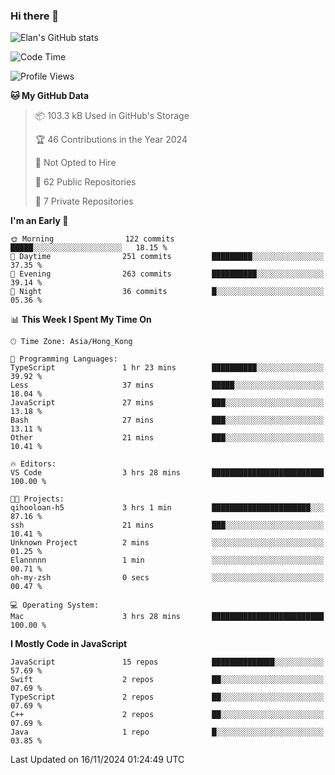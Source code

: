 ### Hi there 👋

![Elan's GitHub stats](https://github-readme-stats.vercel.app/api?username=elaninhust&rank_icon=github)

<!--START_SECTION:waka-->
![Code Time](http://img.shields.io/badge/Code%20Time-489%20hrs%2039%20mins-blue)

![Profile Views](http://img.shields.io/badge/Profile%20Views-0-blue)

**🐱 My GitHub Data** 

> 📦 103.3 kB Used in GitHub's Storage 
 > 
> 🏆 46 Contributions in the Year 2024
 > 
> 🚫 Not Opted to Hire
 > 
> 📜 62 Public Repositories 
 > 
> 🔑 7 Private Repositories 
 > 
**I'm an Early 🐤** 

```text
🌞 Morning                122 commits         █████░░░░░░░░░░░░░░░░░░░░   18.15 % 
🌆 Daytime                251 commits         █████████░░░░░░░░░░░░░░░░   37.35 % 
🌃 Evening                263 commits         ██████████░░░░░░░░░░░░░░░   39.14 % 
🌙 Night                  36 commits          █░░░░░░░░░░░░░░░░░░░░░░░░   05.36 % 
```


📊 **This Week I Spent My Time On** 

```text
🕑︎ Time Zone: Asia/Hong_Kong

💬 Programming Languages: 
TypeScript               1 hr 23 mins        ██████████░░░░░░░░░░░░░░░   39.92 % 
Less                     37 mins             █████░░░░░░░░░░░░░░░░░░░░   18.04 % 
JavaScript               27 mins             ███░░░░░░░░░░░░░░░░░░░░░░   13.18 % 
Bash                     27 mins             ███░░░░░░░░░░░░░░░░░░░░░░   13.11 % 
Other                    21 mins             ███░░░░░░░░░░░░░░░░░░░░░░   10.41 % 

🔥 Editors: 
VS Code                  3 hrs 28 mins       █████████████████████████   100.00 % 

🐱‍💻 Projects: 
qihooloan-h5             3 hrs 1 min         ██████████████████████░░░   87.16 % 
ssh                      21 mins             ███░░░░░░░░░░░░░░░░░░░░░░   10.41 % 
Unknown Project          2 mins              ░░░░░░░░░░░░░░░░░░░░░░░░░   01.25 % 
Elannnnn                 1 min               ░░░░░░░░░░░░░░░░░░░░░░░░░   00.71 % 
oh-my-zsh                0 secs              ░░░░░░░░░░░░░░░░░░░░░░░░░   00.47 % 

💻 Operating System: 
Mac                      3 hrs 28 mins       █████████████████████████   100.00 % 
```

**I Mostly Code in JavaScript** 

```text
JavaScript               15 repos            ██████████████░░░░░░░░░░░   57.69 % 
Swift                    2 repos             ██░░░░░░░░░░░░░░░░░░░░░░░   07.69 % 
TypeScript               2 repos             ██░░░░░░░░░░░░░░░░░░░░░░░   07.69 % 
C++                      2 repos             ██░░░░░░░░░░░░░░░░░░░░░░░   07.69 % 
Java                     1 repo              █░░░░░░░░░░░░░░░░░░░░░░░░   03.85 % 
```




 Last Updated on 16/11/2024 01:24:49 UTC
<!--END_SECTION:waka-->
